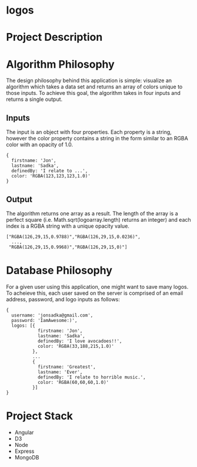 logos
=====================
# Project Description

# Algorithm Philosophy 
The design philosophy behind this application is simple: visualize an algorithm which takes a data set and returns an array of colors unique to those inputs. To achieve this goal, the algorithm takes in four inputs and returns a single output.  

## Inputs
The input is an object with four properties. Each property is a string, however the color property contains a string in the form similar to an RGBA color with an opacity of 1.0.
```
{
  firstname: 'Jon',
  lastname: 'Sadka',
  definedBy: 'I relate to ...',
  color: 'RGBA(123,123,123,1.0)'
}
```

## Output
The algorithm returns one array as a result. The length of the array is a perfect square (i.e. Math.sqrt(logoarray.length) returns an integer) and each index is a RGBA string with a unique opacity value.
```
["RGBA(126,29,15,0.9788)","RGBA(126,29,15,0.0236)",
  ...,
 "RGBA(126,29,15,0.9968)","RGBA(126,29,15,0)"]
```

# Database Philosophy
For a given user using this application, one might want to save many logos. To acheieve this, each user saved on the server is comprised of an email address, password, and logo inputs as follows:
```
{
  username: 'jonsadka@gmail.com',
  password: 'IamAwesome:)',
  logos: [{
            firstname: 'Jon',
            lastname: 'Sadka',
            definedBy: 'I love avocadoes!!',
            color: 'RGBA(33,188,215,1.0)'
          },
          ...
          {
            firstname: 'Greatest',
            lastname: 'Ever',
            definedBy: 'I relate to horrible music.',
            color: 'RGBA(60,60,60,1.0)'
          }]
}
```

# Project Stack
- Angular
- D3
- Node
- Express
- MongoDB